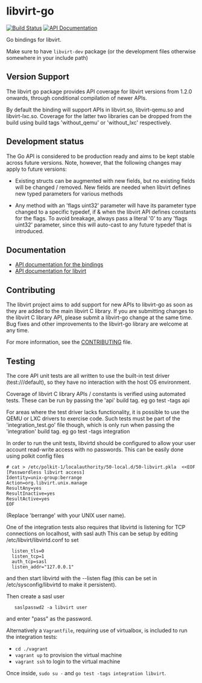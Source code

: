 # libvirt-go

[![Build Status](https://travis-ci.org/libvirt/libvirt-go.svg?branch=master)](https://travis-ci.org/libvirt/libvirt-go)
[![API Documentation](https://img.shields.io/static/v1?label=godev&message=reference&color=00add8)](https://pkg.go.dev/libvirt.org/libvirt-go)

Go bindings for libvirt.

Make sure to have `libvirt-dev` package (or the development files otherwise somewhere in your include path)

## Version Support

The libvirt go package provides API coverage for libvirt versions
from 1.2.0 onwards, through conditional compilation of newer APIs.

By default the binding will support APIs in libvirt.so, libvirt-qemu.so
and libvirt-lxc.so. Coverage for the latter two libraries can be dropped
from the build using build tags 'without_qemu' or 'without_lxc'
respectively.

## Development status

The Go API is considered to be production ready and aims to be kept
stable across future versions. Note, however, that the following
changes may apply to future versions:

* Existing structs can be augmented with new fields, but no existing
  fields will be changed / removed. New fields are needed when libvirt
  defines new typed parameters for various methods

* Any method with an 'flags uint32' parameter will have its parameter
  type changed to a specific typedef, if & when the libvirt API defines
  constants for the flags. To avoid breakage, always pass a literal
  '0' to any 'flags uint32' parameter, since this will auto-cast to
  any future typedef that is introduced.

## Documentation

* [API documentation for the bindings](https://pkg.go.dev/libvirt.org/libvirt-go)
* [API documentation for libvirt](https://libvirt.org/html/index.html)

## Contributing

The libvirt project aims to add support for new APIs to libvirt-go
as soon as they are added to the main libvirt C library. If you
are submitting changes to the libvirt C library API, please submit
a libvirt-go change at the same time. Bug fixes and other
improvements to the libvirt-go library are welcome at any time.

For more information, see the [CONTRIBUTING](CONTRIBUTING.rst) file.

## Testing

The core API unit tests are all written to use the built-in
test driver (test:///default), so they have no interaction
with the host OS environment.

Coverage of libvirt C library APIs / constants is verified
using automated tests. These can be run by passing the 'api'
build tag. eg  go test -tags api

For areas where the test driver lacks functionality, it is
possible to use the QEMU or LXC drivers to exercise code.
Such tests must be part of the 'integration_test.go' file
though, which is only run when passing the 'integration'
build tag. eg  go test -tags integration

In order to run the unit tests, libvirtd should be configured
to allow your user account read-write access with no passwords.
This can be easily done using polkit config files

```
# cat > /etc/polkit-1/localauthority/50-local.d/50-libvirt.pkla  <<EOF
[Passwordless libvirt access]
Identity=unix-group:berrange
Action=org.libvirt.unix.manage
ResultAny=yes
ResultInactive=yes
ResultActive=yes
EOF
```

(Replace 'berrange' with your UNIX user name).

One of the integration tests also requires that libvirtd is
listening for TCP connections on localhost, with sasl auth
This can be setup by editing /etc/libvirt/libvirtd.conf to
set

```
  listen_tls=0
  listen_tcp=1
  auth_tcp=sasl
  listen_addr="127.0.0.1"
```

and then start libvirtd with the --listen flag (this can
be set in /etc/sysconfig/libvirtd to make it persistent).

Then create a sasl user

```
   saslpasswd2 -a libvirt user
```

and enter "pass" as the password.

Alternatively a `Vagrantfile`, requiring use of virtualbox,
is included to run the integration tests:

* `cd ./vagrant`
* `vagrant up` to provision the virtual machine
* `vagrant ssh` to login to the virtual machine

Once inside, `sudo su -` and `go test -tags integration libvirt`.
